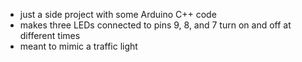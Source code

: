 - just a side project with some Arduino C++ code
- makes three LEDs connected to pins 9, 8, and 7 turn on and off at different times
- meant to mimic a traffic light
